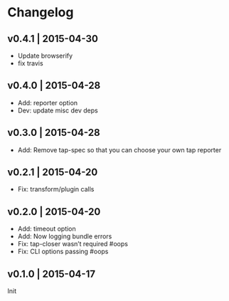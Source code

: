 # Changelog

## v0.4.1 | 2015-04-30
* Update browserify
* fix travis

## v0.4.0 | 2015-04-28
* Add: reporter option
* Dev: update misc dev deps

## v0.3.0 | 2015-04-28
* Add: Remove tap-spec so that you can choose your own tap reporter

## v0.2.1 | 2015-04-20
* Fix: transform/plugin calls

## v0.2.0 | 2015-04-20
* Add: timeout option
* Add: Now logging bundle errors
* Fix: tap-closer wasn’t required #oops
* Fix: CLI options passing #oops

## v0.1.0 | 2015-04-17
Init





